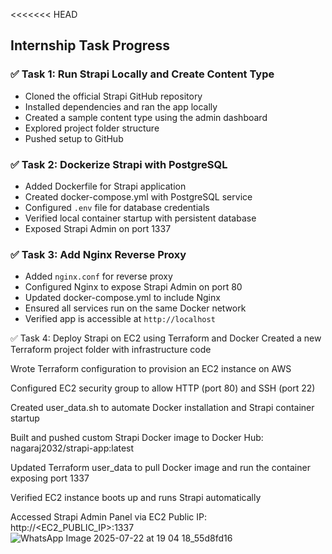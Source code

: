 <<<<<<< HEAD
## Internship Task Progress

### ✅ Task 1: Run Strapi Locally and Create Content Type
- Cloned the official Strapi GitHub repository
- Installed dependencies and ran the app locally
- Created a sample content type using the admin dashboard
- Explored project folder structure
- Pushed setup to GitHub

### ✅ Task 2: Dockerize Strapi with PostgreSQL
- Added Dockerfile for Strapi application
- Created docker-compose.yml with PostgreSQL service
- Configured `.env` file for database credentials
- Verified local container startup with persistent database
- Exposed Strapi Admin on port 1337

### ✅ Task 3: Add Nginx Reverse Proxy
- Added `nginx.conf` for reverse proxy
- Configured Nginx to expose Strapi Admin on port 80
- Updated docker-compose.yml to include Nginx
- Ensured all services run on the same Docker network
- Verified app is accessible at `http://localhost`

✅ Task 4: Deploy Strapi on EC2 using Terraform and Docker
Created a new Terraform project folder with infrastructure code

Wrote Terraform configuration to provision an EC2 instance on AWS

Configured EC2 security group to allow HTTP (port 80) and SSH (port 22)

Created user_data.sh to automate Docker installation and Strapi container startup

Built and pushed custom Strapi Docker image to Docker Hub: nagaraj2032/strapi-app:latest

Updated Terraform user_data to pull Docker image and run the container exposing port 1337

Verified EC2 instance boots up and runs Strapi automatically

Accessed Strapi Admin Panel via EC2 Public IP: http://<EC2_PUBLIC_IP>:1337
![WhatsApp Image 2025-07-22 at 19 04 18_55d8fd16](https://github.com/user-attachments/assets/934b3040-e8d2-438f-accb-df896282bca2)



